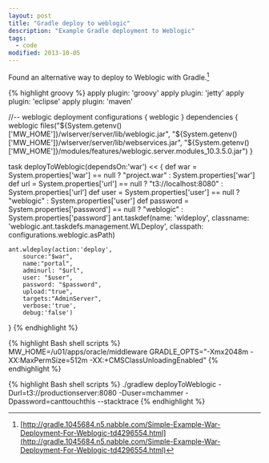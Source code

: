 ```yaml
---
layout: post
title: "Gradle deploy to weblogic"
description: "Example Gradle deployment to Weblogic"
tags: 
  - code
modified: 2013-10-05
---
```


Found an alternative way to deploy to Weblogic with Gradle.[^1]

{% highlight groovy %}
apply plugin: 'groovy'
apply plugin: 'jetty'
apply plugin: 'eclipse'
apply plugin: 'maven'

//-- weblogic deployment 
configurations {
	weblogic
}
dependencies {
	weblogic files("${System.getenv()['MW_HOME']}/wlserver/server/lib/weblogic.jar",
	"${System.getenv()['MW_HOME']}/wlserver/server/lib/webservices.jar",
	"${System.getenv()['MW_HOME']}/modules/features/weblogic.server.modules_10.3.5.0.jar")
}

task deployToWeblogic(dependsOn:'war') << {
	def war = System.properties['war'] == null ? "project.war" : System.properties['war']
	def url = System.properties['url'] == null ? "t3://localhost:8080" : System.properties['url']
	def user = System.properties['user'] == null ? "weblogic" : System.properties['user']
	def password = System.properties['password'] == null ? "weblogic" : System.properties['password']
        ant.taskdef(name: 'wldeploy', 
             classname: 'weblogic.ant.taskdefs.management.WLDeploy',
             classpath: configurations.weblogic.asPath) 

	ant.wldeploy(action:'deploy', 
		source:"$war", 
		name:"portal", 
		adminurl: "$url", 
		user: "$user",
		password: "$password",
		upload:"true", 
		targets:"AdminServer",
		verbose:'true',
		debug:'false')
}
{% endhighlight %}

{% highlight Bash shell scripts %}
MW_HOME=/u01/apps/oracle/middleware
GRADLE_OPTS="-Xmx2048m -XX:MaxPermSize=512m -XX:+CMSClassUnloadingEnabled"
{% endhighlight %}

{% highlight Bash shell scripts %}
./gradlew deployToWeblogic -Durl=t3://productionserver:8080 -Duser=mchammer -Dpassword=canttouchthis --stacktrace
{% endhighlight %}


[^1]: [http://gradle.1045684.n5.nabble.com/Simple-Example-War-Deployment-For-Weblogic-td4296554.html](http://gradle.1045684.n5.nabble.com/Simple-Example-War-Deployment-For-Weblogic-td4296554.html)